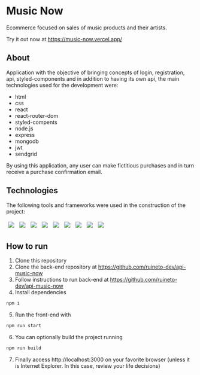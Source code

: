 # Music Now

Ecommerce focused on sales of music products and their artists.

<!-- <img src="/assets/my-wallet-usage.gif" /> -->

Try it out now at https://music-now.vercel.app/

## About

Application with the objective of bringing concepts of login, registration, api, styled-components and in addition to having its own api, the main technologies used for the development were:

- html
- css
- react
- react-router-dom
- styled-compents
- node.js
- express
- mongodb
- jwt
- sendgrid

By using this application, any user can make fictitious purchases and in turn receive a purchase confirmation email.

## Technologies
The following tools and frameworks were used in the construction of the project:<br>
<p>
  <img style='margin: 5px;' src='https://img.shields.io/badge/HTML5-E34F26?style=for-the-badge&logo=html5&logoColor=white'>
  <img style='margin: 5px;' src='https://img.shields.io/badge/CSS3-1572B6?style=for-the-badge&logo=css3&logoColor=white'>
  <img style='margin: 5px;' src='https://img.shields.io/badge/React-20232A?style=for-the-badge&logo=react&logoColor=61DAFB'>
  <img style='margin: 5px;' src='https://img.shields.io/badge/React_Router-CA4245?style=for-the-badge&logo=react-router&logoColor=white'>
  <img style='margin: 5px;' src='https://img.shields.io/badge/styled--components-DB7093?style=for-the-badge&logo=styled-components&logoColor=white'>
  <img style='margin: 5px;' src='https://img.shields.io/badge/Node.js-339933?style=for-the-badge&logo=nodedotjs&logoColor=white'>
  <img style='margin: 5px;' src='https://img.shields.io/badge/JWT-000000?style=for-the-badge&logo=JSON%20web%20tokens&logoColor=white'>
  <img style='margin: 5px;' src='https://img.shields.io/badge/Express.js-000000?style=for-the-badge&logo=express&logoColor=white'>
  <img style='margin: 5px;' src='https://img.shields.io/badge/MongoDB-4EA94B?style=for-the-badge&logo=mongodb&logoColor=white'>
</p>

## How to run

1. Clone this repository
2. Clone the back-end repository at https://github.com/ruineto-dev/api-music-now
3. Follow instructions to run back-end at https://github.com/ruineto-dev/api-music-now
4. Install dependencies
```bash
npm i
```
5. Run the front-end with
```bash
npm run start
```
6. You can optionally build the project running
```bash
npm run build
```
7. Finally access http://localhost:3000 on your favorite browser (unless it is Internet Explorer. In this case, review your life decisions)
